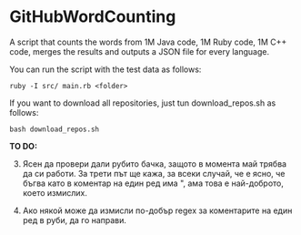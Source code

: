 # GitHubWordCounting
A script that counts the words from 1M Java code, 1M Ruby code, 1M C++ code, merges the results and outputs a JSON file for every language.

You can run the script with the test data as follows:

```ruby -I src/ main.rb <folder>```

If you want to download all repositories, just tun download_repos.sh as follows:

```bash download_repos.sh```


**TO DO:**

3. Ясен да провери дали рубито бачка, защото в момента май трябва да си работи. За трети път ще кажа, за всеки случай, че е ясно, че бъгва като в коментар на един ред има ", ама това е най-доброто, което измислих.

4. Ако някой може да измисли по-добър regex за коментарите на един ред в руби, да го направи.